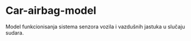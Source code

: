 # Car-airbag-model
Model funkcionisanja sistema senzora vozila i vazdušnih jastuka u slučaju sudara.
